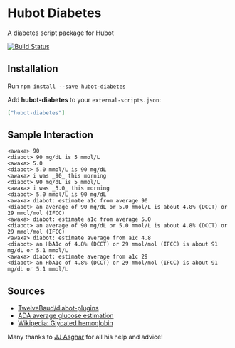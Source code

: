 # Hubot Diabetes

A diabetes script package for Hubot

[![Build Status](https://travis-ci.org/hubot-scripts/hubot-diabetes.png)](https://travis-ci.org/hubot-scripts/hubot-diabetes)

## Installation

Run `npm install --save hubot-diabetes`

Add **hubot-diabetes** to your `external-scripts.json`:

```json
["hubot-diabetes"]
```

## Sample Interaction
```
<awaxa> 90
<diabot> 90 mg/dL is 5 mmol/L
<awaxa> 5.0
<diabot> 5.0 mmol/L is 90 mg/dL
<awaxa> i was _90_ this morning
<diabot> 90 mg/dL is 5 mmol/L
<awaxa> i was _5.0_ this morning
<diabot> 5.0 mmol/L is 90 mg/dL
<awaxa> diabot: estimate a1c from average 90
<diabot> an average of 90 mg/dL or 5.0 mmol/L is about 4.8% (DCCT) or 29 mmol/mol (IFCC)
<awaxa> diabot: estimate a1c from average 5.0
<diabot> an average of 90 mg/dL or 5.0 mmol/L is about 4.8% (DCCT) or 29 mmol/mol (IFCC)
<awaxa> diabot: estimate average from a1c 4.8
<diabot> an HbA1c of 4.8% (DCCT) or 29 mmol/mol (IFCC) is about 91 mg/dL or 5.1 mmol/L
<awaxa> diabot: estimate average from a1c 29
<diabot> an HbA1c of 4.8% (DCCT) or 29 mmol/mol (IFCC) is about 91 mg/dL or 5.1 mmol/L

```

## Sources
* [TwelveBaud/diabot-plugins](https://github.com/TwelveBaud/diabot-plugins/blob/c99fb2d346ab288ce17944d3d4ea9de0c287f6d2/BGs/plugin.py)
* [ADA average glucose estimation](http://professional.diabetes.org/content/PDF/vnzqcAverage%20Glucose%20flyer.pdf)
* [Wikipedia: Glycated hemoglobin](http://en.wikipedia.org/w/index.php?title=Glycated_hemoglobin&oldid=618985064#Interpretation_of_results)

Many thanks to [JJ Asghar](http://jjasghar.github.io) for all his help and advice!
